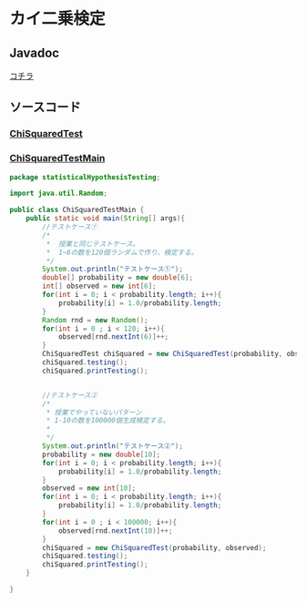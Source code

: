 # カイ二乗検定
## Javadoc
[コチラ](https://htmlpreview.github.io/?https://raw.githubusercontent.com/otamot/MachineLearning/master/doc/statisticalHypothesisTesting/ChiSquaredTest.html)

## ソースコード
### [ChiSquaredTest](https://github.com/otamot/MachineLearning/blob/master/src/statisticalHypothesisTesting/ChiSquaredTest.java)


### [ChiSquaredTestMain](https://github.com/otamot/MachineLearning/blob/master/src/statisticalHypothesisTesting/ChiSquaredTestMain.java)
```java
package statisticalHypothesisTesting;

import java.util.Random;

public class ChiSquaredTestMain {
	public static void main(String[] args){
		//テストケース①
		/*
		 *  授業と同じテストケース。
		 *  1~6の数を120個ランダムで作り、検定する。
		 */
		System.out.println("テストケース①");
		double[] probability = new double[6];
		int[] observed = new int[6];
		for(int i = 0; i < probability.length; i++){
			probability[i] = 1.0/probability.length;
		}
		Random rnd = new Random();
		for(int i = 0 ; i < 120; i++){
			observed[rnd.nextInt(6)]++;
		}
		ChiSquaredTest chiSquared = new ChiSquaredTest(probability, observed);
		chiSquared.testing();
		chiSquared.printTesting();


		//テストケース②
		/*
		 * 授業でやっていないパターン
		 * 1-10の数を100000個生成検定する。
		 *
		 */
		System.out.println("テストケース②");
		probability = new double[10];
		for(int i = 0; i < probability.length; i++){
			probability[i] = 1.0/probability.length;
		}
		observed = new int[10];
		for(int i = 0; i < probability.length; i++){
			probability[i] = 1.0/probability.length;
		}
		for(int i = 0 ; i < 100000; i++){
			observed[rnd.nextInt(10)]++;
		}
		chiSquared = new ChiSquaredTest(probability, observed);
		chiSquared.testing();
		chiSquared.printTesting();
	}

}

```
